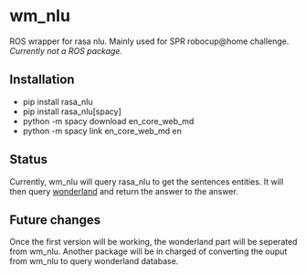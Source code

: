 # wm_nlu
ROS wrapper for rasa nlu. Mainly used for SPR robocup@home challenge.  
*Currently not a ROS package.*

## Installation
* pip install rasa_nlu
* pip install rasa_nlu[spacy]
* python -m spacy download en_core_web_md
* python -m spacy link en_core_web_md en

## Status

Currently, wm_nlu will query rasa_nlu to get the sentences entities. It will then query [wonderland](https://github.com/walkingmachine/wonderland) and return the answer to the answer.

## Future changes

Once the first version will be working, the wonderland part will be seperated from wm_nlu. Another package will be in charged of converting the ouput from wm_nlu to query wonderland database.
